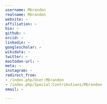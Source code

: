 ```yaml
---
username: Mbrandon
realname: Mbrandon
website: ~
affiliation: ~
bio: ~
github: ~
orcid: ~
linkedin: ~
googlescholar: ~
wikidata: ~
twitter: ~
mastodon-url: ~
meta: ~
instagram: ~
redirect_from:
- /index.php/User:Mbrandon
- /index.php/Special:Contributions/Mbrandon
email: ~

---
```

